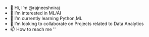 - 👋 Hi, I’m @rajneeshniraj
- 👀 I’m interested in ML/AI
- 🌱 I’m currently learning Python,ML
- 💞️ I’m looking to collaborate on Projects related to Data Analytics
- 📫 How to reach me ''

<!---
rajneeshniraj/rajneeshniraj is a ✨ special ✨ repository because its `README.md` (this file) appears on your GitHub profile.
You can click the Preview link to take a look at your changes.
--->
